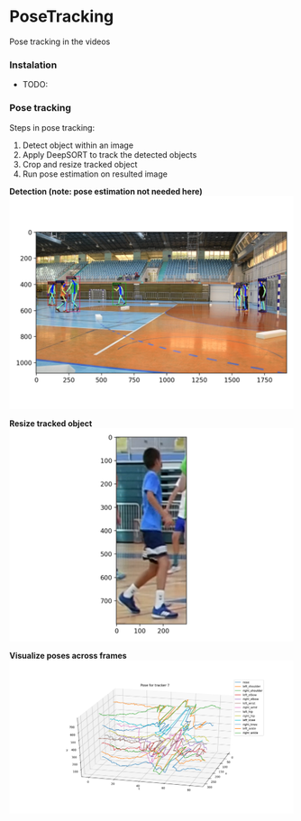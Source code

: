 # PoseTracking
 Pose tracking in the videos


### Instalation
- TODO:


### Pose tracking

Steps in pose tracking:
1. Detect object within an image
2. Apply DeepSORT to track the detected objects
3. Crop and resize tracked object
4. Run pose estimation on resulted image


**Detection (note: pose estimation not needed here)**
![](./res/detection.png)


**Resize tracked object**
![](./res/resized.png)


**Visualize poses across frames**
![](./res/3D.png)
